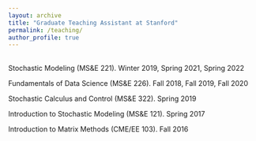 ```yaml
---
layout: archive
title: "Graduate Teaching Assistant at Stanford"
permalink: /teaching/
author_profile: true
---
```


<br />
Stochastic Modeling (MS&E 221). Winter 2019, Spring 2021, Spring 2022

Fundamentals of Data Science (MS&E 226). Fall 2018, Fall 2019, Fall 2020

Stochastic Calculus and Control (MS&E 322). Spring 2019

Introduction to Stochastic Modeling (MS&E 121). Spring 2017

Introduction to Matrix Methods (CME/EE 103). Fall 2016

